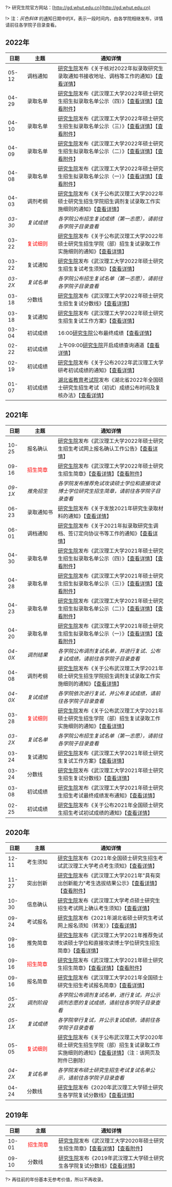 ?> 研究生院官方网站：[http://gd.whut.edu.cn](http://gd.whut.edu.cn)

!> 注：*灰色斜体* 的通知日期中的X，表示一段时间内，由各学院相继发布，详情请前往各学院子目录查看。

## 2022年

| <div style="width:40px">日期</div> | <div style="width:80px">主题</div> | 通知详情 |
|  ---- |----  | ----  |
| 05-12 | 调档通知 | [研究生院](http://gd.whut.edu.cn)发布《关于核对2022年拟录取研究生录取通知书接收地址、调档等工作的通知》【[查看详情](http://gd.whut.edu.cn/zs/tzgg/202205/t20220512_528117.shtml)】|
| 04-29 | 录取名单 | [研究生院](http://gd.whut.edu.cn)发布《武汉理工大学2022年硕士研究生招生拟录取名单公示（四）》【[查看详情](http://gd.whut.edu.cn/zs/tzgg/202204/t20220429_526957.shtml)】【[查看附件](http://gd.whut.edu.cn/zs/tzgg/202204/P020220429700189265033.pdf)】|
| 04-10 | 录取名单 | [研究生院](http://gd.whut.edu.cn)发布《武汉理工大学2022年硕士研究生招生拟录取名单公示（三）》【[查看详情](http://gd.whut.edu.cn/zs/tzgg/202204/t20220410_525026.shtml)】【[查看附件](http://gd.whut.edu.cn/zs/tzgg/202204/P020220410607445195087.pdf)】|
| 04-09 | 录取名单 | [研究生院](http://gd.whut.edu.cn)发布《武汉理工大学2022年硕士研究生招生拟录取名单公示（二）》【[查看详情](http://gd.whut.edu.cn/zs/tzgg/202204/t20220409_524992.shtml)】【[查看附件](http://gd.whut.edu.cn/zs/tzgg/202204/P020220409658203824329.pdf)】|
| 04-08 | 录取名单 | [研究生院](http://gd.whut.edu.cn)发布《武汉理工大学2022年硕士研究生招生拟录取名单公示（一）》【[查看详情](http://gd.whut.edu.cn/zs/tzgg/202204/t20220408_524957.shtml)】【[查看附件](http://gd.whut.edu.cn/zs/tzgg/202204/P020220408785478812666.pdf)】|
| 04-03 | 调剂考纲 | [研究生院](http://gd.whut.edu.cn)发布《关于公布武汉理工大学2022年硕士研究生招生学院招生调剂复试录取工作实施细则的通知》【[查看详情](http://gd.whut.edu.cn/zs/tzgg/202204/t20220402_524484.shtml)】|
| *03-30* | *复试成绩* | *各学院公布招生复试成绩（第一志愿），请前往各学院子目录查看*|
| 03-22 | <font color=red>复试细则</font> | [研究生院](http://gd.whut.edu.cn)发布《关于公布武汉理工大学2022年硕士研究生招生学院（部）招生复试录取工作实施细则的通知》【[查看详情](http://gd.whut.edu.cn/zs/tzgg/202203/t20220322_523238.shtml)】|
| 03-22 | 复试通知 | [研究生院](http://gd.whut.edu.cn)发布《武汉理工大学2022年硕士研究生招生复试考生须知》【[查看详情](http://gd.whut.edu.cn/zs/tzgg/202203/t20220322_523167.shtml)】|
| *03-2X* | *复试名单* | *各学院公布招生复试名单（第一志愿），请前往各学院子目录查看*|
| 03-18 | 分数线 | [研究生院](http://gd.whut.edu.cn)发布《武汉理工大学2022年硕士研究生招生复试分数线》【[查看详情](http://gd.whut.edu.cn/zs/tzgg/202203/t20220318_522953.shtml)】|
| 03-18 | 复试通知 | [研究生院](http://gd.whut.edu.cn)发布《武汉理工大学2022年硕士研究生招生复试工作方案》【[查看详情](http://gd.whut.edu.cn/zs/tzgg/202203/t20220318_522954.shtml)】|
| 03-04 | 初试成绩 | 16:00[研究生院](http://gd.whut.edu.cn)公布最终成绩【[查看详情](http://gd.whut.edu.cn/zs/tzgg/202202/t20220219_520452.shtml)】|
| 02-22 | 初试成绩 | 上午09:00[研究生院](http://gd.whut.edu.cn)开启成绩查询通道【[查看详情](http://gd.whut.edu.cn/zs/tzgg/202202/t20220219_520452.shtml)】 |
| 02-19 | 初试成绩 | [研究生院](http://gd.whut.edu.cn)发布《关于公布2022年武汉理工大学研考初试成绩的通知》【[查看详情](http://gd.whut.edu.cn/zs/tzgg/202202/t20220219_520452.shtml)】 |
| 01-07 | 初试成绩 | [湖北省教育考试院](http://www.hbea.edu.cn)发布《湖北省2022年全国硕士研究生招生考试（初试）成绩公布时间及复核办法》【[查看详情](http://www.hbea.edu.cn/html/2022-01/12828.shtml)】|

## 2021年

| <div style="width:40px">日期</div> | <div style="width:80px">主题</div> | 通知详情 |
|  ---- |----  | ----  |
| 10-25 | 报名确认| [研究生院](http://gd.whut.edu.cn)发布《武汉理工大学2022年硕士研究生招生考试网上报名确认工作公告》【[查看详情](http://gd.whut.edu.cn/zs/tzgg/202110/t20211025_506160.shtml)】
| 09-16 | <font color=red>招生简章</font> | [研究生院](http://gd.whut.edu.cn)发布《武汉理工大学2022年硕士研究生招生简章》【[查看详情](https://mp.weixin.qq.com/s/I6zkIkx4oOCuZCEG5M4gAg)】【[查看附件](http://gd.whut.edu.cn/zs/zsjz/202109/t20210916_502701.shtml)】
| *09-1X* | *推免招生* | *各学院发布推荐免试攻读硕士学位和直接攻读博士学位研究生招生简章，请前往各学院子目录查看*
| 06-23 | 录取通知书 | [研究生院](http://gd.whut.edu.cn)发布《关于发放2021年研究生录取材料的通知》【[查看详情](http://gd.whut.edu.cn/zs/tzgg/202106/t20210623_497671.shtml)】
| 06-01 | 调档通知 | [研究生院](http://gd.whut.edu.cn)发布《关于2021年拟录取研究生调档、签订定向协议书等工作的通知》【[查看详情](http://gd.whut.edu.cn/zs/tzgg/202106/t20210601_495382.shtml)】
| 04-30 | 录取名单 | [研究生院](http://gd.whut.edu.cn)发布《武汉理工大学2021年硕士研究生招生拟录取名单公示（四）》【[查看详情](http://gd.whut.edu.cn/zs/tzgg/202104/t20210430_491996.shtml)】【[查看附件](http://gd.whut.edu.cn/zs/tzgg/202104/P020210430627159611350.pdf)】
| 04-28 | 录取名单 | [研究生院](http://gd.whut.edu.cn)发布《武汉理工大学2021年硕士研究生招生拟录取名单公示（三）》【[查看详情](http://gd.whut.edu.cn/zs/tzgg/202104/t20210428_491657.shtml)】【[查看附件](http://gd.whut.edu.cn/zs/tzgg/202104/P020210428683177295138.pdf)】
| 04-23 | 录取名单 | [研究生院](http://gd.whut.edu.cn)发布《武汉理工大学2021年硕士研究生招生拟录取名单公示（二）》【[查看详情](http://gd.whut.edu.cn/zs/tzgg/202104/t20210423_490718.shtml)】【[查看附件](http://gd.whut.edu.cn/zs/tzgg/202104/P020210423630408362156.pdf)】
| 04-20 | 录取名单 | [研究生院](http://gd.whut.edu.cn)发布《武汉理工大学2021年硕士研究生招生拟录取名单公示（一）》【[查看详情](http://gd.whut.edu.cn/zs/tzgg/202104/t20210420_490315.shtml)】【[查看附件](http://gd.whut.edu.cn/zs/tzgg/202104/P020210420762935694299.pdf)】
| *04-0X* | *调剂结果* | *各学院公布调剂复试名单，并进行复试、公布复试成绩，请前往各学院子目录查看*
| 04-08 | 调剂考纲 | [研究生院]()发布《关于公布武汉理工大学2021年硕士研究生招生学院招生调剂复试录取工作实施细则的通知》【[查看详情](http://gd.whut.edu.cn/zs/tzgg/202104/t20210408_488589.shtml)】
| *04-0X* | *复试成绩* | *各学院依次进行复试，并公布复试成绩，请前往各学院子目录查看*
| 03-28 | <font color=red>复试细则</font> | [研究生院]()发布《关于公布武汉理工大学2021年硕士研究生招生学院（部）招生复试录取工作实施细则的通知》【[查看详情](http://gd.whut.edu.cn/zs/tzgg/202103/t20210328_485785.shtml)】
| *03-2X* | *复试名单* | *各学院公布招生复试名单（第一志愿），请前往各学院子目录查看*
| 03-24 | 复试通知 | [研究生院]()发布《武汉理工大学2021年硕士研究生复试工作方案》【[查看详情](http://gd.whut.edu.cn/zs/tzgg/202103/t20210323_485090.shtml)】
| 03-24 | 分数线 | [研究生院]()发布《武汉理工大学2021年硕士研究生招生复试分数线》【[查看详情](http://gd.whut.edu.cn/zs/tzgg/202103/t20210323_485140.shtml)】
| 03-08 | 初试成绩 | [研究生院]()发布《武汉理工大学2021年硕士研究生招生考试最终成绩发布通知》【[查看详情](http://gd.whut.edu.cn/zs/tzgg/202103/t20210308_483462.shtml)】
| 02-25 | 初试成绩 | [研究生院]()发布《关于公布2021年全国硕士研究生招生考试初试成绩的通知》【[查看详情](http://gd.whut.edu.cn/zs/tzgg/202102/t20210224_482724.shtml)】

## 2020年

| <div style="width:40px">日期</div> | <div style="width:80px">主题</div> | 通知详情 |
|  ---- |----  | ----  |
| 12-11 | 考生须知 | [研究生院]()发布《2021年全国硕士研究生招生考试武汉理工大学考点考生须知》【[查看详情](http://gd.whut.edu.cn/zs/tzgg/202012/t20201211_477522.shtml)】
| 11-27 | 突出创新 | [研究生院]()发布《武汉理工大学2021年"具有突出创新能力"考生选拔结果公示》【[查看详情](http://gd.whut.edu.cn/zs/tzgg/202011/t20201127_474686.shtml)】【[查看附件](http://gd.whut.edu.cn/zs/tzgg/202011/P020201127667182507395.pdf)】
| 10-30 | 信息确认 | [研究生院]()发布《武汉理工大学考点硕士研究生招生考试网上确认考生须知》【[查看详情](http://gd.whut.edu.cn/zs/tzgg/202010/t20201030_467508.shtml)】
| 09-24 | 考试报名 | [研究生院]()发布《2021年湖北省硕士研究生考试网上报名须知（转发）》【[查看详情](http://gd.whut.edu.cn/zs/tzgg/202009/t20200924_458086.shtml)】
| 09-16 | 推免简章 | [研究生院]()发布《武汉理工大学2021年推荐免试攻读硕士学位和直接攻读博士学位研究生招生简章》【[查看详情](http://gd.whut.edu.cn/zs/tzgg/202009/t20200916_457033.shtml)】
| 09-16 | <font color=red>招生简章</font> | [研究生院]()发布《武汉理工大学2021年硕士研究生招生简章》【[查看详情](http://gd.whut.edu.cn/zs/zsjz/202009/t20200916_457035.shtml)】【[查看附件](http://gd.whut.edu.cn/zs/zsjz/202009/P020201113329895371919.pdf)】
| 09-16 | 报名简章 | [研究生院]()发布《武汉理工大学2021年全国硕士研究生招生考试报名简章》【[查看详情](http://gd.whut.edu.cn/zs/tzgg/202009/t20200916_457034.shtml)】
| *05-2X* | *调剂阶段* | *各学院公布调剂复试名单，进行复试，并公示调剂志愿的复试成绩，请前往各学院子目录查看*
| *05-1X* | *复试成绩* | *各学院举行复试，并公示复试成绩，请前往各学院子目录查看*
| 05-05 | <font color=red>复试细则</font> | [研究生院](http://gd.whut.edu.cn)发布《关于公布武汉理工大学2020年硕士研究生招生学院（部）招生复试录取工作实施细则的通知》【[查看详情](http://gd.whut.edu.cn/zs/tzgg/202005/t20200505_440534.shtml)】（注：该网页及附件已删除）
| *04-2X* | *复试名单* | *各学院发布硕士研究生招生考试复试名单公示，请前往各学院子目录查看*
| 04-24 | 分数线 | [研究生院](http://gd.whut.edu.cn)发布《2020年武汉理工大学硕士研究生各学院复试分数线》【[查看详情](http://gd.whut.edu.cn/zs/lssj/202109/t20210924_503265.shtml)】

## 2019年

| <div style="width:40px">日期</div> | <div style="width:80px">主题</div> | 通知详情 |
|  ---- |----  | ----  |
| 10-01 | <font color=red>招生简章</font> | [研究生院](http://gd.whut.edu.cn)发布《武汉理工大学2020年硕士研究生招生简章》【[查看详情](http://gd.whut.edu.cn/zs/zsjz/202007/t20200725_452738.shtml)】【[查看附件](http://gd.whut.edu.cn/zs/zsjz/202007/P020200725837439547046.pdf)】
| 09-10 | 分数线 | [研究生院](http://gd.whut.edu.cn)发布《2019年武汉理工大学硕士研究生各学院复试分数线》【[查看详情](http://gd.whut.edu.cn/zs/lssj/201909/t20190910_378510.shtml)】

?> 再往前的年份基本无参考价值，所以不再收录。